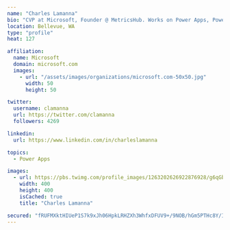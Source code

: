 ```yaml
---
name: "Charles Lamanna"
bio: "CVP at Microsoft, Founder @ MetricsHub. Works on Power Apps, Power Automate, Power Virtual Agent, Common Data Service and Dynamics 365."
location: Bellevue, WA
type: "profile"
heat: 127

affiliation:
  name: Microsoft
  domain: microsoft.com
  images:
    - url: "/assets/images/organizations/microsoft.com-50x50.jpg"
      width: 50
      height: 50

twitter:
  username: clamanna
  url: https://twitter.com/clamanna
  followers: 4269

linkedin:
  url: https://www.linkedin.com/in/charleslamanna

topics:
  - Power Apps

images:
  - url: https://pbs.twimg.com/profile_images/1263202626922876928/g6qGbHZ-_400x400.jpg
    width: 400
    height: 400
    isCached: true
    title: "Charles Lamanna"

secured: "fRUFMXktHIUeP1S7k9xJh06HpkLRHZXh3WhfxDFUV9+/9NOB/hGm5PTHc8Y/IRlYhhplMqhNhrYL1QOASZiQcC3p03aoihOFDqEUq9sgnvggWGTTNirE4i3otPfejsPYWaj599ZW6QOfW8fF0nNK3yy27WRkBQwXS/MjyOi2EyyWc9Df3JlThft2L7R6hXF+7rhnGbAEYwNADhBXGTeMKtrG9cm3M4kCcnc3xmXdpOQb+WfoWshFDdYejA48XNkXfxv35O1GCKr1p3Rjj415Plof67WE/AYidghIxI0vAU+payIWuMuCWPmMhtk/S2sFZwGufWvwqNh6Zoa9+7PD3QPsNp2vsTKG2W1vUEF0P6MQhrB27hxDXAN1Ph3oLcDnrAGtN7hsetzaN67GqT4P5MAtoLRYH64NCf4M/ckXchk=;qrf/3nBvh0bDXSo6OkNQzg=="
---
```


